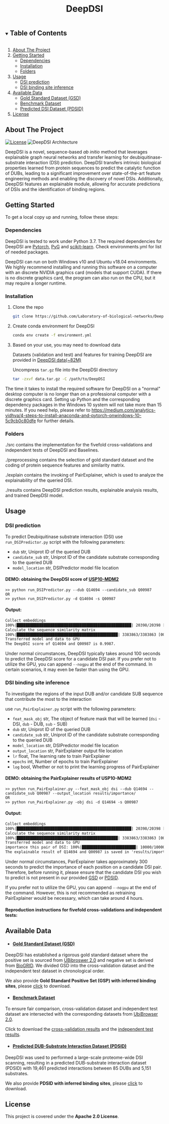 <h1 align="center">DeepDSI</h1>


<!-- TABLE OF CONTENTS -->
<details open="open">
  <summary><h2 style="display: inline-block">Table of Contents</h2></summary>
  <ol>
    <li>
      <a href="#about-the-project">About The Project</a>
    </li>
    <li>
      <a href="#getting-started">Getting Started</a>
      <ul>
        <li><a href="#dependencies">Dependencies</a></li>
        <li><a href="#installation">Installation</a></li>
        <li><a href="#folders">Folders</a></li>
      </ul>
    </li>
    <li>
      <a href="#usage">Usage</a>
      <ul>
        <li><a href="#dsi-prediction">DSI prediction</a></li>
        <li><a href="#dsi-binding-site-inference">DSI binding site inference</a></li>
      </ul>
    </li>
    <li>
      <a href="#available-data">Available Data</a>
      <ul>
        <li><a href="#gold-standard-dataset-gsd">Gold Standard Dataset (GSD)</a></li>
        <li><a href="#benchmark-dataset">Benchmark Dataset</a></li>
        <li><a href="#predicted-dsi-dataset-pdsid">Predicted DSI Dataset (PDSID)</a></li>
      </ul>
    </li>
    <li>
      <a href="#License">License</a>
    </li>
  </ol>
</details>


## About The Project
[![License](https://img.shields.io/badge/License-Apache%202.0-blue.svg)](https://opensource.org/licenses/Apache-2.0)
 ![DeepDSI Architecture](results/model/Fig1.png)

DeepDSI is a novel, sequence-based _ab initio_ method that leverages explainable graph neural networks and transfer learning for deubiquitinase-substrate interaction (DSI) prediction. DeepDSI transfers intrinsic biological properties learned from protein sequences to predict the catalytic function of DUBs, leading to a significant improvement over state-of-the-art feature engineering methods and enabling the discovery of novel DSIs. Additionally, DeepDSI features an explainable module, allowing for accurate predictions of DSIs and the identification of binding regions.



## Getting Started
To get a local copy up and running, follow these steps:

### Dependencies
DeepDSI is tested to work under Python 3.7.
The required dependencies for DeepDSI are  [Pytorch](https://pytorch.org/), [PyG](https://pytorch-geometric.readthedocs.io/en/latest/) and [scikit-learn](http://scikit-learn.org/).
Check environments.yml for list of needed packages.

DeepDSI can run on both Windows v10 and Ubuntu v18.04 environments. We highly recommend installing and running this software on a computer with an discrete NVIDIA graphics card (models that support CUDA). If there is no discrete graphics card, the program can also run on the CPU, but it may require a longer runtime.

### Installation

1. Clone the repo
   ```sh
   git clone https://github.com/Laboratory-of-biological-networks/DeepDSI.git
   ```
2. Create conda environment for DeepDSI
   ```sh
   conda env create -f environment.yml
   ```
3. Based on your use, you may need to download data

   Datasets (validation and test) and features for training DeepDSI are provided in [DeepDSI data(~82M)](https://zenodo.org/record/7648337/files/data.tar.gz?download=1)

   Uncompress `tar.gz` file into the DeepDSI directory
   ```sh
   tar -zxvf data.tar.gz -C /path/to/DeepDSI
   ```
The time it takes to install the required software for DeepDSI on a "normal" desktop computer is no longer than on a professional computer with a discrete graphics card. Setting up Python and the corresponding dependency packages in the Windows 10 system will not take more than 15 minutes. If you need help, please refer to https://medium.com/analytics-vidhya/4-steps-to-install-anaconda-and-pytorch-onwindows-10-5c9cb0c80dfe for further details.

### Folders
./src contains the implementation for the fivefold cross-validations and independent tests of DeepDSI and Baselines.

./preprocessing contains the selection of gold standard dataset and the coding of protein sequence features and similarity matrix.

./explain contains the invoking of PairExplainer, which is used to analyze the explainability of the queried DSI.

./results contains DeepDSI prediction results, explainable analysis results, and trained DeepDSI model.

## Usage

### DSI prediction
To predict Deubiquitinase substrate interaction (DSI) use `run_DSIPredictor.py` script with the following parameters:

* `dub`             str, Uniprot ID of the queried DUB
* `candidate_sub`            str, Uniprot ID of the candidate substrate corresponding to the queried DUB
* `model_location`             str, DSIPredictor model file location

#### DEMO: obtaining the DeepDSI score of [USP10-MDM2](https://www.sciencedirect.com/science/article/pii/S2211124722012761)

```
>> python run_DSIPredictor.py --dub Q14694 --candidate_sub Q00987
OR
>> python run_DSIPredictor.py -d Q14694 -s Q00987
```

#### Output:

```txt
Collect embeddings
100%|███████████████████████████████████████████████████| 20398/20398 [00:10<00:00, 1993.32it/s]
Calculate the sequence similarity matrix
100%|█████████████████████████████████████████████| 3383863/3383863 [00:05<00:00, 598758.94it/s]
Transferred model and data to GPU
The DeepDSI score of Q14694 and Q00987 is 0.9987.
```

Under normal circumstances, DeepDSI typically takes around 100 seconds to predict the DeepDSI score for a candidate DSI pair.
If you prefer not to utilize the GPU, you can append `--nogpu` at the end of the command. In certain scenarios, it may even be faster than using the GPU.


### DSI binding site inference
To investigate the regions of the input DUB and/or candidate SUB sequence that contribute the most to the interaction

use `run_PairExplainer.py` script with the following parameters:

* `feat_mask_obj`             str, The object of feature mask that will be learned (`dsi` - DSI, `dub` - DUB, `sub` - SUB)
* `dub`             str, Uniprot ID of the queried DUB
* `candidate_sub`            str, Uniprot ID of the candidate substrate corresponding to the queried DUB
* `model_location`             str, DSIPredictor model file location
* `output_location`             str, PairExplainer output file location
* `lr`             float, The learning rate to train PairExplainer
* `epochs`             int, Number of epochs to train PairExplainer
* `log`             bool, Whether or not to print the learning progress of PairExplainer

#### DEMO: obtaining the PairExplainer results of USP10-MDM2

```
>> python run_PairExplainer.py --feat_mask_obj dsi --dub Q14694 --candidate_sub Q00987 --output_location results/importance/
OR
>> python run_PairExplainer.py -obj dsi -d Q14694 -s Q00987
```

#### Output:

```txt
Collect embeddings
100%|███████████████████████████████████████████████████| 20398/20398 [00:10<00:00, 1940.45it/s]
Calculate the sequence similarity matrix
100%|█████████████████████████████████████████████| 3383863/3383863 [00:05<00:00, 602453.09it/s]
Transferred model and data to GPU
importance this pair of DSI: 100%|████████████████████████| 10000/10000 [03:41<00:00, 45.17it/s]
The explainable result of Q14694 and Q00987 is saved in 'results/importance/Q14694_Q00987.csv'.
```

Under normal circumstances, PairExplainer takes approximately 300 seconds to predict the importance of each position on a candidate DSI pair. Therefore, before running it, please ensure that the candidate DSI you wish to predict is not present in our provided [GSD](#gold-standard-dataset-gsd) or [PDSID](#predicted-dsi-dataset-pdsid).

If you prefer not to utilize the GPU, you can append `--nogpu` at the end of the command. However, this is not recommended as retraining PairExplainer would be necessary, which can take around 4 hours.


#### Reproduction instructions for fivefold cross-validations and independent tests:


## Available Data

* #### [Gold Standard Dataset (GSD)](https://github.com/LiDlab/DeepDSI/raw/master/Supplementary%20Tables/Supplementary%20Table%20S1.xlsx)
DeepDSI has established a rigorous gold standard dataset where the positive set is sourced from [UBibroswer 2.0](http://ubibrowser.bio-it.cn/ubibrowser_v3/) and negative set is derived from [BioGRID](https://thebiogrid.org/). We divided GSD into the cross-validation dataset and the independent test dataset in chronological order.

We also provide **Gold Standard Positive Set (GSP) with inferred binding sites**, please [click](https://github.com/LiDlab/DeepDSI/raw/master/Supplementary%20Tables/Supplementary%20Table%20S4.xlsx) to download.

* #### [Benchmark Dataset](https://github.com/LiDlab/DeepDSI/tree/master/results/roc)

To ensure fair comparison, cross-validation dataset and independent test dataset are intersected with the corresponding datasets from [UbiBrowser 2.0](http://ubibrowser.bio-it.cn/ubibrowser_v3/home/download).

Click to download the [cross-validation results](https://github.com/LiDlab/DeepDSI/blob/master/results/roc/UB2_DeepDSI_CTMLP_crossval.csv) and the [independent test results](https://github.com/LiDlab/DeepDSI/blob/master/results/roc/UB2_DeepDSI_CTMLP_indtest.csv).

* #### [Predicted DUB-Substrate Interaction Dataset (PDSID)](https://github.com/LiDlab/DeepDSI/raw/master/Supplementary%20Tables/Supplementary%20Table%20S2.xlsx)
DeepDSI was used to performed a large-scale proteome-wide DSI scanning, resulting in a predicted DUB-substrate interaction dataset (PDSID) with 19,461 predicted interactions between 85 DUBs and 5,151 substrates.

We also provide **PDSID with inferred binding sites**, please [click](https://github.com/LiDlab/DeepDSI/raw/master/Supplementary%20Tables/Supplementary%20Table%20S2.xlsx) to download.

## License

This project is covered under the **Apache 2.0 License**.
